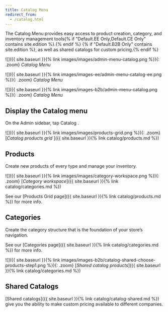 ```yaml
---
title: Catalog Menu
redirect_from: 
  - /catalog.html
---
```


The Catalog Menu provides easy access to product creation, category, and inventory management tools{% if "Default.EE Only,Default.CE Only" contains site.edition %}.{% endif %} {% if "Default.B2B Only" contains site.edition %}, as well as shared catalogs for custom pricing.{% endif %}

<!--{% if "Default.CE Only" contains site.edition %}-->
![]({{ site.baseurl }}{% link images/images/admin-menu-catalog.png %}){: .zoom}
*Catalog Menu*
<!--{% endif %}-->
<!--{% if "Default.EE Only" contains site.edition %}-->
![]({{ site.baseurl }}{% link images/images-ee/admin-menu-catalog-ee.png %}){: .zoom}
*Catalog Menu*
<!--{% endif %}-->
<!--{% if "Default.B2B Only" contains site.edition %}-->
![]({{ site.baseurl }}{% link images/images-b2b/admin-menu-catalog.png %}){: .zoom}
*Catalog Menu*
<!--{% endif %}-->

## Display the Catalog menu

On the Admin sidebar, tap <span class="btn"> Catalog </span>.

![]({{ site.baseurl }}{% link images/images/products-grid.png %}){: .zoom}
[*Catalog products grid* ]({{ site.baseurl }}{% link catalog/products.md %})

## Products

Create new products of every type and manage your inventory.

![]({{ site.baseurl }}{% link images/images/category-workspace.png %}){: .zoom}
[*Category workspace*]({{ site.baseurl }}{% link catalog/categories.md %})

See our [Products Grid page]({{ site.baseurl }}{% link catalog/products.md %}) for more info.

## Categories

Create the category structure that is the foundation of your store’s navigation.

See our [Categories page]({{ site.baseurl }}{% link catalog/categories.md %}) for more info.

<!--{% if "Default.B2B Only" contains site.edition %}-->
![]({{ site.baseurl }}{% link images/images-b2b/catalog-shared-choose-products-step1.png %}){: .zoom}
[*Shared catalog products*]({{ site.baseurl }}{% link catalog/categories.md %})

## Shared Catalogs

[Shared catalogs]({{ site.baseurl }}{% link catalog/catalog-shared.md %}) give you the ability to make custom pricing available to different companies.
<!--{% endif %}-->
